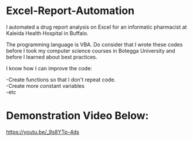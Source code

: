 # Excel-Report-Automation

I automated a drug report analysis on Excel  for an informatic pharmacist at Kaleida Health Hospital in  Buffalo.

The programming language is VBA. Do consider that I wrote these codes before I took my computer science courses in Botegga University and before I learned about best practices.

I know how I can improve the code:

-Create functions so that I don't repeat code. <br>
-Create more constant variables<br>
-etc


# Demonstration Video Below:
https://youtu.be/_9s8YTp-4ds
